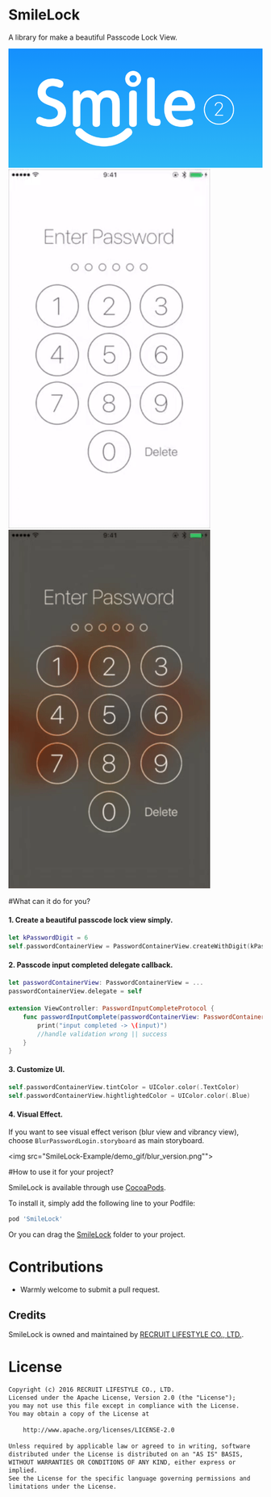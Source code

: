 # SmileLock

<!--[![GitHub Issues](http://img.shields.io/github/issues/recruit-lifestyle/Smile-Lock.svg?style=flat)](https://github.com/recruit-lifestyle/Smile-Lock/issues)-->
<!--[![Version](https://img.shields.io/cocoapods/v/SmileLock.svg?style=flat)](http://cocoadocs.org/docsets/SmileLock)-->
<!--[![License](https://img.shields.io/cocoapods/l/SmileLock.svg?style=flat)](http://cocoadocs.org/docsets/SmileLock)-->
<!--[![Platform](https://img.shields.io/cocoapods/p/SmileLock.svg?style=flat)](http://cocoadocs.org/docsets/SmileLock)-->

A library for make a beautiful Passcode Lock View.

<img src="SmileLock-Example/demo_gif/smilelock_logo.png" width="600">

<img src="SmileLock-Example/demo_gif/demo.gif" width="400">
<img src="SmileLock-Example/demo_gif/demo_blur.gif" width="400">

#What can it do for you?


#### 1. Create a beautiful passcode lock view simply.

``` swift
let kPasswordDigit = 6
self.passwordContainerView = PasswordContainerView.createWithDigit(kPasswordDigit)
```

#### 2. Passcode input completed delegate callback.

``` swift
let passwordContainerView: PasswordContainerView = ...
passwordContainerView.delegate = self

extension ViewController: PasswordInputCompleteProtocol {
    func passwordInputComplete(passwordContainerView: PasswordContainerView, input: String) {
        print("input completed -> \(input)")
        //handle validation wrong || success
    }
}

```


#### 3. Customize UI.

``` swift
self.passwordContainerView.tintColor = UIColor.color(.TextColor)
self.passwordContainerView.hightlightedColor = UIColor.color(.Blue)
```

#### 4. Visual Effect.
If you want to see visual effect verison (blur view and vibrancy view), choose `BlurPasswordLogin.storyboard` as main storyboard.

<img src="SmileLock-Example/demo_gif/blur_version.png"">


#How to use it for your project?

SmileLock is available through use [CocoaPods](http://cocoapods.org).

To install it, simply add the following line to your Podfile:

```Ruby
pod 'SmileLock'
```
Or you can drag the [SmileLock](https://github.com/recruit-lifestyle/Smile-Lock/tree/master/SmileLock) folder to your project.

# Contributions

* Warmly welcome to submit a pull request.

## Credits
SmileLock is owned and maintained by [RECRUIT LIFESTYLE CO., LTD.](http://www.recruit-lifestyle.co.jp/).

# License
```
Copyright (c) 2016 RECRUIT LIFESTYLE CO., LTD.
Licensed under the Apache License, Version 2.0 (the "License");
you may not use this file except in compliance with the License.
You may obtain a copy of the License at

    http://www.apache.org/licenses/LICENSE-2.0

Unless required by applicable law or agreed to in writing, software
distributed under the License is distributed on an "AS IS" BASIS,
WITHOUT WARRANTIES OR CONDITIONS OF ANY KIND, either express or implied.
See the License for the specific language governing permissions and
limitations under the License.
```
